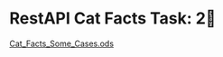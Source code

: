 # RestAPI Cat Facts Task: 2🥈

[Cat_Facts_Some_Cases.ods](https://github.com/ipsofatsoQA/RestAPI/files/15091292/Cat_Facts_Some_Cases.ods)
